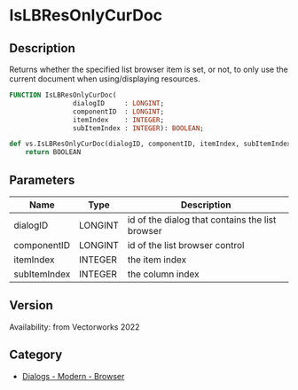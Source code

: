 # IsLBResOnlyCurDoc

## Description
Returns whether the specified list browser item is set, or not, to only use the current document when using/displaying resources.

```pascal
FUNCTION IsLBResOnlyCurDoc(
				dialogID     : LONGINT;
				componentID  : LONGINT;
				itemIndex    : INTEGER;
				subItemIndex : INTEGER): BOOLEAN;
```

```python
def vs.IsLBResOnlyCurDoc(dialogID, componentID, itemIndex, subItemIndex):
    return BOOLEAN
```

## Parameters
|Name|Type|Description|
|---|---|---|
|dialogID|LONGINT|id of the dialog that contains the list browser|
|componentID|LONGINT|id of the list browser control|
|itemIndex|INTEGER|the item index|
|subItemIndex|INTEGER|the column index|

## Version
Availability: from Vectorworks 2022

## Category
* [Dialogs - Modern - Browser](../Categories/Dialogs%20-%20Modern%20-%20Browser.md)
